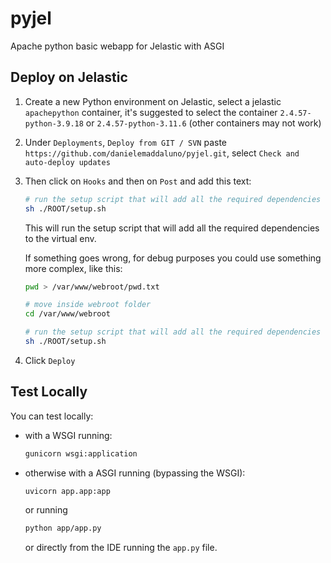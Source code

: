 # pyjel
Apache python basic webapp for Jelastic with ASGI

## Deploy on Jelastic

1. Create a new Python environment on Jelastic, select a jelastic `apachepython` container, it's suggested to select the container `2.4.57-python-3.9.18` or `2.4.57-python-3.11.6` (other containers may not work)

2. Under `Deployments`, `Deploy from GIT / SVN` paste `https://github.com/danielemaddaluno/pyjel.git`, select `Check and auto-deploy updates` 

3. Then click on `Hooks` and then on `Post` and add this text:
   ```bash
   # run the setup script that will add all the required dependencies to the virtual env
   sh ./ROOT/setup.sh
   ```
   This will run the setup script that will add all the required dependencies to the virtual env.
   
   If something goes wrong, for debug purposes you could use something more complex, like this:
   ```bash
   pwd > /var/www/webroot/pwd.txt
   
   # move inside webroot folder
   cd /var/www/webroot
   
   # run the setup script that will add all the required dependencies to the virtual env
   sh ./ROOT/setup.sh
   ```

5. Click `Deploy`

## Test Locally
You can test locally: 
 - with a WSGI running:
   ```bash
   gunicorn wsgi:application
   ```
 - otherwise with a ASGI running (bypassing the WSGI):
   ```bash
   uvicorn app.app:app
   ```
   or running
   ```bash
   python app/app.py
   ```
   or directly from the IDE running the `app.py` file.